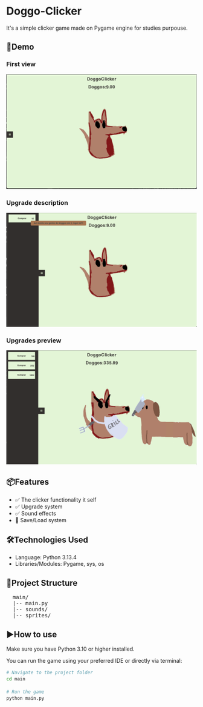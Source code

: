 # Doggo-Clicker
It's a simple clicker game made on Pygame engine for studies purpouse.
## 🚀Demo
### First view
![First view](docs/images/image1.png)
### Upgrade description
![Upgrade description](docs/images/image2.png)
### Upgrades preview
![Upgrades preview](docs/images/image4.png)

## 📦Features
  - ✅ The clicker functionality it self
  - ✅ Upgrade system 
  - ✅ Sound effects
  - 🔄 Save/Load system

## 🛠️Technologies Used
  - Language: Python 3.13.4
  - Libraries/Modules: Pygame, sys, os
    
## 📁Project Structure
<pre>
  main/  
  |-- main.py
  |-- sounds/
  |-- sprites/
</pre>

## ▶️How to use
Make sure you have Python 3.10 or higher installed.

You can run the game using your preferred IDE or directly via terminal:

```bash
# Navigate to the project folder
cd main

# Run the game
python main.py
